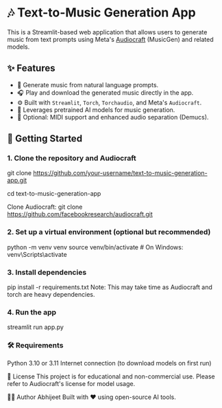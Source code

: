 # 🎶 Text-to-Music Generation App

This is a Streamlit-based web application that allows users to generate music from text prompts using Meta's [Audiocraft](https://github.com/facebookresearch/audiocraft) (MusicGen) and related models. 

## ✨ Features

- 🎼 Generate music from natural language prompts.
- 🎧 Play and download the generated music directly in the app.
- ⚙️ Built with `Streamlit`, `Torch`, `Torchaudio`, and Meta's `Audiocraft`.
- 🧠 Leverages pretrained AI models for music generation.
- 🎹 Optional: MIDI support and enhanced audio separation (Demucs).

## 🚀 Getting Started

### 1. Clone the repository and Audiocraft

git clone https://github.com/your-username/text-to-music-generation-app.git

cd text-to-music-generation-app

Clone Audiocraft: git clone https://github.com/facebookresearch/audiocraft.git


### 2. Set up a virtual environment (optional but recommended)
python -m venv venv
source venv/bin/activate     # On Windows: venv\Scripts\activate

### 3. Install dependencies
pip install -r requirements.txt
Note: This may take time as Audiocraft and torch are heavy dependencies.

### 4. Run the app
streamlit run app.py

### 🛠 Requirements
Python 3.10 or 3.11
Internet connection (to download models on first run)

📃 License
This project is for educational and non-commercial use. Please refer to Audiocraft's license for model usage.

🙋‍♂️ Author
Abhijeet
Built with ❤️ using open-source AI tools.
